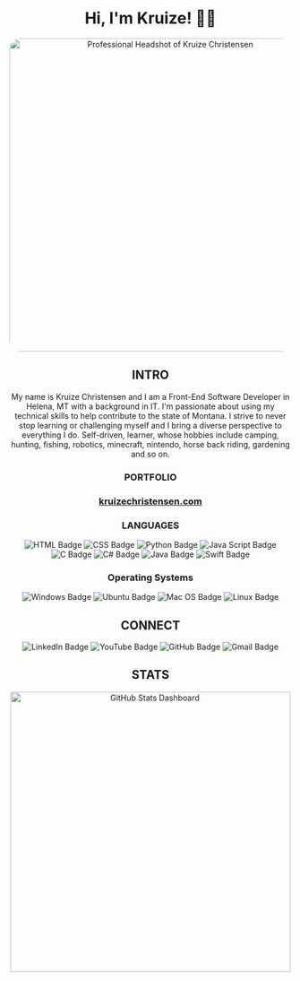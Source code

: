 <!---
Tech-Wizz/Tech-Wizz is a ✨ special ✨ repository because its `README.md` (this file) appears on your GitHub profile.
You can click the Preview link to take a look at your changes.
--->

<h1 align='center'>Hi, I'm Kruize! 👋🏻 </h1>

<div align='center'><img src='https://www.kruizechristensen.com/images/KruizeChristensen.png' alt='Professional Headshot of Kruize Christensen' style='border-radius: 20px;' height='559' width='559'></div>

<h2 align='center'>INTRO</h2>

<p align='center'>
    My name is Kruize Christensen and I am a Front-End Software Developer in Helena, MT with a background in IT. I'm passionate about using my technical skills to help contribute to the state of Montana. I strive to never stop learning or challenging myself and I bring a diverse perspective to everything I do. Self-driven, learner,  whose hobbies include camping, hunting, fishing, robotics, minecraft, nintendo, horse back riding, gardening and so on.
</p>

<h3 align='center'>PORTFOLIO<h3>
<p align='center'>
    <a href='https://www.davidthedev.tech'>kruizechristensen.com</a>
</p>

<h3 align='center'>LANGUAGES</h3>
<p align='center'>
    <img src="https://img.shields.io/badge/HTML-e34c26?style=for-the-badge&logo=html5&logoColor=white" alt="HTML Badge">
    <img src="https://img.shields.io/badge/CSS-563d7c?&style=for-the-badge&logo=css3&logoColor=white" alt="CSS Badge">
    <img src="https://img.shields.io/badge/Python-3776AB?style=for-the-badge&logo=python&logoColor=white" alt="Python Badge">
    <img src="https://img.shields.io/badge/JavaScript-F7DF1E?style=for-the-badge&logo=javascript&logoColor=black" alt="Java Script Badge">
    <img src="https://img.shields.io/badge/C-00599C?style=for-the-badge&logo=c&logoColor=white" alt="C Badge">
    <img src="https://img.shields.io/badge/C%23-239120?style=for-the-badge&logo=c-sharp&logoColor=white" alt="C# Badge">
    <img src="https://img.shields.io/badge/Java-ED8B00?style=for-the-badge&logo=openjdk&logoColor=white" alt="Java Badge">
    <img src="https://img.shields.io/badge/Swift-FA7343?style=for-the-badge&logo=swift&logoColor=white" alt="Swift Badge">
</p>

<h3 align='center'>Operating Systems</h3>

<p align='center'>
    <img src="https://img.shields.io/badge/Windows-0078D6?style=for-the-badge&logo=windows&logoColor=white" alt="Windows Badge">
    <img src="https://img.shields.io/badge/Ubuntu-E95420?style=for-the-badge&logo=ubuntu&logoColor=white" alt="Ubuntu Badge">
    <img src="https://img.shields.io/badge/mac%20os-000000?style=for-the-badge&logo=apple&logoColor=white" alt="Mac OS Badge">
    <img src="https://img.shields.io/badge/Linux-FCC624?style=for-the-badge&logo=linux&logoColor=black" alt="Linux Badge">

</p>

<h2 align='center'>CONNECT</h2>

<p align='center'>
    <a href='https://www.linkedin.com/in/kruize-christensen/' target='_blank' style='color: inherit; text-decoration: none;'><img src="https://img.shields.io/badge/LinkedIn-0077B5?style=for-the-badge&logo=linkedin&logoColor=white" alt="LinkedIn Badge"></a>
    <a href='https://www.youtube.com/channel/UCUPhyAyXVj7udb1Ab67b_Sw' target='_blank' style='color: inherit; text-decoration: none;'><img src="https://img.shields.io/badge/YouTube-FF0000?style=for-the-badge&logo=youtube&logoColor=white" alt="YouTube Badge"></a>
    <a href='https://github.com/Tech-Wizz' target='_blank' style='color: inherit; text-decoration: none;'><img src="https://img.shields.io/badge/GitHub-100000?style=for-the-badge&logo=github&logoColor=white" alt="GitHub Badge"></a>
    <a href='mailto:christensen.kruize@gmail.com?Subject=Greetings!' target='_blank' style='color: inherit; text-decoration: none;'><img src="https://img.shields.io/badge/Gmail-D14836?style=for-the-badge&logo=gmail&logoColor=white" alt="Gmail Badge"></a>
</p>

<h2 align='center'>STATS</h2>

<p align='center'>
    <img src="https://github-readme-stats-kruizes-projects.vercel.app/api?username=Tech-Wizz&count_private=true&show_icons=true?theme=shadow_green" width="500" alt="GitHub Stats Dashboard">
</p>
<!---
<p align='center'>
    <img src="https://github-readme-stats-kruizes-projects.vercel.app/api/top-langs/?username=Tech-Wizz" width="350" alt="Most Used Languages Dashboard">
</p>
<h3 align='center'>BADGES</h3>
<p align='center'>
    <img src="https://www.kruizechristensen.com/images/badges/active-directory-domain-services.svg" alt="Badge 1" style="width: 80px; height: 80px;">
    <img src="https://www.kruizechristensen.com/images/badges/active-directory-domain-services.svg" alt="Badge 2" style="width: 80px; height: 80px;">
    <img src="https://www.kruizechristensen.com/images/badges/active-directory-domain-services.svg" alt="Badge 3" style="width: 80px; height: 80px;">
    <img src="https://www.kruizechristensen.com/images/badges/active-directory-domain-services.svg" alt="Badge 4" style="width: 80px; height: 80px;">
</p>
<p align='center'>
    <img src="https://www.kruizechristensen.com/images/badges/active-directory-domain-services.svg" alt="Badge 5" style="width: 80px; height: 80px;">
    <img src="https://www.kruizechristensen.com/images/badges/active-directory-domain-services.svg" alt="Badge 6" style="width: 80px; height: 80px;">
    <img src="https://www.kruizechristensen.com/images/badges/active-directory-domain-services.svg" alt="Badge 7" style="width: 80px; height: 80px;">
    <img src="https://www.kruizechristensen.com/images/badges/active-directory-domain-services.svg" alt="Badge 8" style="width: 80px; height: 80px;">
</p>


--->
